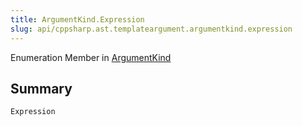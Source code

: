 ```yaml
---
title: ArgumentKind.Expression
slug: api/cppsharp.ast.templateargument.argumentkind.expression
---
```

Enumeration Member in [ArgumentKind](/api/cppsharp/ast/templateargument/argumentkind)

## Summary



```csharp
Expression
```

